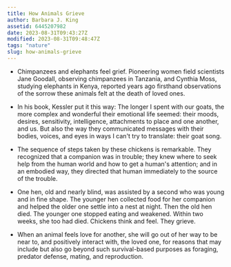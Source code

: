 ```yaml
---
title: How Animals Grieve
author: Barbara J. King
assetid: 6445207982
date: 2023-08-31T09:43:27Z
modified: 2023-08-31T09:48:47Z
tags: "nature"
slug: how-animals-grieve
---
```


*  Chimpanzees and elephants feel grief. Pioneering women field scientists Jane Goodall, observing chimpanzees in Tanzania, and Cynthia Moss, studying elephants in Kenya, reported years ago firsthand observations of the sorrow these animals felt at the death of loved ones.

*  In his book, Kessler put it this way:
   The longer I spent with our goats, the more complex and wonderful their emotional life seemed: their moods, desires, sensitivity, intelligence, attachments to place and one another, and us. But also the way they communicated messages with their bodies, voices, and eyes in ways I can't try to translate: their goat song.

*  The sequence of steps taken by these chickens is remarkable. They recognized that a companion was in trouble; they knew where to seek help from the human world and how to get a human's attention; and in an embodied way, they directed that human immediately to the source of the trouble.

*  One hen, old and nearly blind, was assisted by a second who was young and in fine shape. The younger hen collected food for her companion and helped the older one settle into a nest at night. Then the old hen died. The younger one stopped eating and weakened. Within two weeks, she too had died. Chickens think and feel. They grieve.

*  When an animal feels love for another, she will go out of her way to be near to, and positively interact with, the loved one, for reasons that may include but also go beyond such survival-based purposes as foraging, predator defense, mating, and reproduction.

